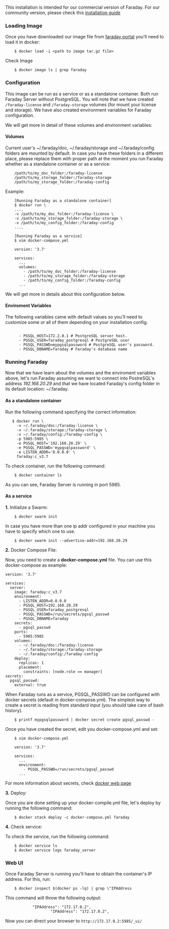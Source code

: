 This installation is intended for our commercial version of Faraday. For our community version, please check this [installation guide](https://github.com/infobyte/faraday/wiki/Installation-Docker-Community)

### Loading Image

Once you have downloaded our image file from [faraday portal](http://portal.faradaysec.com) you'll need to load it in docker:

```
    $ docker load -i <path to image tar.gz file>
```

Check Image

```
    $ docker image ls | grep faraday
```

### Configuration

This image can be run as a service or as a standalone container. Both run Faraday Server without PostgreSQL. You will note that we have created `/faraday-license` and `/faraday-storage` volumes (for mount your license and storage). We have also created environment variables for Faraday configuration.

We will get more in detail of these volumes and environment variables:

#### Volumes

Current user's ~/.faraday/doc, ~/.faraday/storage and ~/.faraday/config folders are mounted by default. In case you have these folders in a different place, please replace them with proper path at the moment you run Faraday whether as a standalone container or as a service:

```
    /path/to/my_doc_folder:/faraday-license 
    /path/to/my_storage_folder:/faraday-storage 
    /path/to/my_storage_folder:/faraday-config
```
Example:
```
    [Running Faraday as a standalone container]
    $ docker run \
    ....
    -v /path/to/my_doc_folder:/faraday-license \
    -v /path/to/my_storage_folder:/faraday-storage \
    -v /path/to/my_config_folder:/faraday-config
    ....
```
```
    [Running Faraday as a service]
    $ vim docker-compose.yml

    version: '3.7'

    services:
      ...
      volumes:
        - /path/to/my_doc_folder:/faraday-license
        - /path/to/my_storage_folder:/faraday-storage
        - /path/to/my_config_folder:/faraday-config
      ...
```

We will get more in details about this configuration below. 

#### Enviroment Variables

The following variables came with default values so you'll need to customize some or all of them depending on your installation config. 

```

      - PGSQL_HOST=172.2.0.1 # PostgreSQL server host.
      - PGSQL_USER=faraday_postgresql # PostgreSQL user
      - PGSQL_PASSWD=mypgsqlpassword # PostgreSQL user's password.
      - PGSQL_DBNAME=faraday # Faraday's database name

```

### Running Faraday

Now that we have learn about the volumes and the enviroment variables above, let's run Faraday assuming we want to connect into PostreSQL's address _192.168.20.29_ and that we have located Faraday's config folder in its default location: ~/.faraday.

#### As a standalone container

Run the following command specifying the correct information:

 ```
    $ docker run \
      -v ~/.faraday/doc:/faraday-license \
      -v ~/.faraday/storage:/faraday-storage \
      -v ~/.faraday/config:/faraday-config \
      -p 5985:5985 \
      -e PGSQL_HOST='192.168.20.29' \
      -e PGSQL_PASSWD='mypgsqlpassword' \
      -e LISTEN_ADDR='0.0.0.0' \
      faraday:c_v3.7
 ```

To check container, run the following command:

```
    $ docker container ls
```
As you can see, Faraday Server is running in port 5985.

#### As a service

**1.** Initialize a Swarm:

```
    $ docker swarm init
```

In case you have more than one ip addr configured in your machine you have to specify which one to use.

```
    $ docker swarm init --advertise-addr=192.168.20.29
```

**2.** Docker Compose File:

Now, you need to create a **docker-compose.yml** file. You can use this docker-compose as example:

```
version: '3.7' 
 
services: 
  server: 
    image: faraday:c_v3.7 
    environment: 
      - LISTEN_ADDR=0.0.0.0 
      - PGSQL_HOST=192.168.20.29 
      - PGSQL_USER=faraday_postgresql 
      - PGSQL_PASSWD=/run/secrets/pgsql_passwd 
      - PGSQL_DBNAME=faraday 
    secrets: 
      - pgsql_passwd 
    ports: 
      - 5985:5985 
    volumes: 
      - ~/.faraday/doc:/faraday-license 
      - ~/.faraday/storage:/faraday-storage 
      - ~/.faraday/config:/faraday-config 
    deploy: 
      replicas: 1 
      placement: 
        constraints: [node.role == manager] 
secrets: 
  pgsql_passwd: 
    external: true
```

When Faraday runs as a service, PGSQL_PASSWD can be configured with docker secrets (default in docker-compose.yml). The simplest way to create a secret is reading from standard input (you should take care of bash history).

```
    $ printf mypgsqlpassword | docker secret create pgsql_passwd -
```

Once you have created the secret, edit you docker-compose.yml and set:

```
    $ vim docker-compose.yml

    version: '3.7'

    services:
      ...
      environment:
        - PGSQL_PASSWD=/run/secrets/pgsql_passwd  
      ...
```
      
For more information about secrets, check [docker web page](https://docs.docker.com/engine/swarm/secrets/)

**3.** Deploy:

Once you are done setting up your docker-compile.yml file, let's deploy by running the following command:

```
    $ docker stack deploy -c docker-compose.yml faraday
```

**4.** Check service:

To check the service, run the following command:

```
    $ docker service ls
    $ docker service logs faraday_server
```

### Web UI

Once Faraday Server is running you'll have to obtain the container's IP address. For this, run:

```
    $ docker inspect $(docker ps -lq) | grep \"IPAddress
```
This command will throw the following output:
```
            "IPAddress": "172.17.0.2",
                    "IPAddress": "172.17.0.2",
```

Now you can direct your browser to `http://172.17.0.2:5985/_ui/`